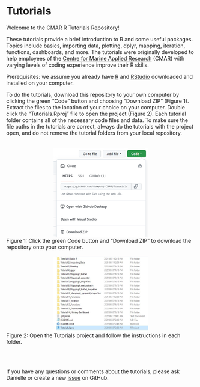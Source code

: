 
<!-- README.md is generated from README.Rmd. Please edit that file -->

# Tutorials

Welcome to the CMAR R Tutorials Repository!

These tutorials provide a brief introduction to R and some useful
packages. Topics include basics, importing data, plotting, dplyr,
mapping, iteration, functions, dashboards, and more. The tutorials were
originally developed to help employees of the [Centre for Marine Applied
Research](https://cmar.ca/) (CMAR) with varying levels of coding
experience improve their R skills.

Prerequisites: we assume you already have
[R](https://www.r-project.org/) and
[RStudio](https://posit.co/downloads/) downloaded and installed on your
computer.

To do the tutorials, download this repository to your own computer by
clicking the green “Code” button and choosing “Download ZIP” (Figure 1).
Extract the files to the location of your choice on your computer.
Double click the “Tutorials.Rproj” file to open the project (Figure 2).
Each tutorial folder contains all of the necessary code files and data.
To make sure the file paths in the tutorials are correct, always do the
tutorials with the project open, and do not remove the tutorial folders
from your local repository.

<br>
<img src="./images/GitHub download.png" width="50%" style="display: block; margin: auto;" />
Figure 1: Click the green Code button and “Download ZIP” to download the
repository onto your computer.

<br>

<br>
<img src="./images/R project.JPG" width="50%" style="display: block; margin: auto;" />
Figure 2: Open the Tutorials project and follow the instructions in each
folder.

<br> <br>

If you have any questions or comments about the tutorials, please ask
Danielle or create a new
[issue](https://github.com/dempsey-CMAR/Tutorials/issues) on GitHub.
